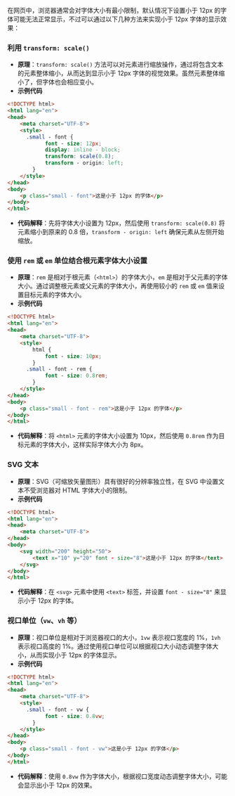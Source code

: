 在网页中，浏览器通常会对字体大小有最小限制，默认情况下设置小于 12px 的字体可能无法正常显示，不过可以通过以下几种方法来实现小于 12px 字体的显示效果：

### 利用 `transform: scale()`
- **原理**：`transform: scale()` 方法可以对元素进行缩放操作，通过将包含文本的元素整体缩小，从而达到显示小于 12px 字体的视觉效果。虽然元素整体缩小了，但字体也会相应变小。
- **示例代码**
```html
<!DOCTYPE html>
<html lang="en">
<head>
    <meta charset="UTF-8">
    <style>
      .small - font {
            font - size: 12px;
            display: inline - block;
            transform: scale(0.8);
            transform - origin: left;
        }
    </style>
</head>
<body>
    <p class="small - font">这是小于 12px 的字体</p>
</body>
</html>
```
- **代码解释**：先将字体大小设置为 12px，然后使用 `transform: scale(0.8)` 将元素缩小到原来的 0.8 倍，`transform - origin: left` 确保元素从左侧开始缩放。

### 使用 `rem` 或 `em` 单位结合根元素字体大小设置
- **原理**：`rem` 是相对于根元素（`<html>`）的字体大小，`em` 是相对于父元素的字体大小。通过调整根元素或父元素的字体大小，再使用较小的 `rem` 或 `em` 值来设置目标元素的字体大小。
- **示例代码**
```html
<!DOCTYPE html>
<html lang="en">
<head>
    <meta charset="UTF-8">
    <style>
        html {
            font - size: 10px;
        }
      .small - font - rem {
            font - size: 0.8rem;
        }
    </style>
</head>
<body>
    <p class="small - font - rem">这是小于 12px 的字体</p>
</body>
</html>
```
- **代码解释**：将 `<html>` 元素的字体大小设置为 10px，然后使用 `0.8rem` 作为目标元素的字体大小，这样实际字体大小为 8px。

### SVG 文本
- **原理**：SVG（可缩放矢量图形）具有很好的分辨率独立性，在 SVG 中设置文本不受浏览器对 HTML 字体大小的限制。
- **示例代码**
```html
<!DOCTYPE html>
<html lang="en">
<head>
    <meta charset="UTF-8">
</head>
<body>
    <svg width="200" height="50">
        <text x="10" y="20" font - size="8">这是小于 12px 的字体</text>
    </svg>
</body>
</html>
```
- **代码解释**：在 `<svg>` 元素中使用 `<text>` 标签，并设置 `font - size="8"` 来显示小于 12px 的字体。

### 视口单位（`vw`、`vh` 等）
- **原理**：视口单位是相对于浏览器视口的大小，`1vw` 表示视口宽度的 1%，`1vh` 表示视口高度的 1%。通过使用视口单位可以根据视口大小动态调整字体大小，从而实现小于 12px 的字体显示。
- **示例代码**
```html
<!DOCTYPE html>
<html lang="en">
<head>
    <meta charset="UTF-8">
    <style>
      .small - font - vw {
            font - size: 0.8vw;
        }
    </style>
</head>
<body>
    <p class="small - font - vw">这是小于 12px 的字体</p>
</body>
</html>
```
- **代码解释**：使用 `0.8vw` 作为字体大小，根据视口宽度动态调整字体大小，可能会显示出小于 12px 的效果。 